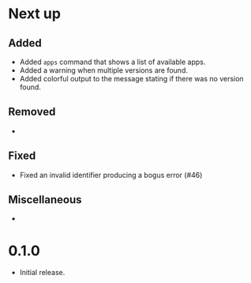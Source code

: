 # Next up

## Added

- Added `apps` command that shows a list of available apps.
- Added a warning when multiple versions are found.
- Added colorful output to the message stating if there was no version found.

## Removed

-

## Fixed

- Fixed an invalid identifier producing a bogus error (#46)

## Miscellaneous

-

# 0.1.0

- Initial release.
